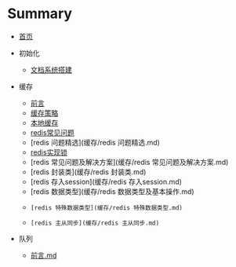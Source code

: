 # Summary

* [首页](README.md)

* 初始化
  - [文档系统搭建](文档系统搭建.md) 
* 缓存
  *  [前言](缓存/README.md) 
  *   [缓存策略](缓存/缓存策略.md) 
  *   [本地缓存](缓存/本地缓存.md) 
  *   [redis常见问题](缓存/redis常见问题.md) 
  *    [redis 问题精选](缓存/redis 问题精选.md) 
  *    [redis实现锁](缓存/redis实现锁.md) 
  *    [redis 常见问题及解决方案](缓存/redis 常见问题及解决方案.md) 
  *    [redis 封装类](缓存/redis 封装类.md) 
  *    [redis 存入session](缓存/redis 存入session.md) 
  *    [redis 数据类型](缓存/redis 数据类型及基本操作.md) 
  *     [redis 特殊数据类型](缓存/redis 特殊数据类型.md) 
  *     [redis 主从同步](缓存/redis 主从同步.md) 
* 队列
  - [前言.md](队列/README.md) 

